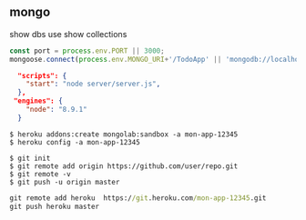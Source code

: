 ## mongo


show dbs
use <db>
show collections

```javascript
const port = process.env.PORT || 3000;
mongoose.connect(process.env.MONGO_URI+'/TodoApp' || 'mongodb://localhost:27017/TodoApp');
```

```JSON
  "scripts": {
    "start": "node server/server.js",
  },
 "engines": {
    "node": "8.9.1"
  }
```

```
$ heroku addons:create mongolab:sandbox -a mon-app-12345
$ heroku config -a mon-app-12345
```

```console
$ git init
$ git remote add origin https://github.com/user/repo.git
$ git remote -v
$ git push -u origin master
```

```cmd
git remote add heroku  https://git.heroku.com/mon-app-12345.git
git push heroku master
```

